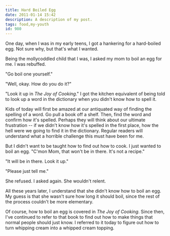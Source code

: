 ```yaml
---
title: Hard Boiled Egg
date: 2011-01-14 15:42
description: A description of my post.
tags: food,my-youth
id: 980
---
```

One day, when I was in my early teens, I got a hankering for a hard-boiled egg.  Not sure why, but that's what I wanted.

Being the mollycoddled child that I was, I asked my mom to boil an egg for me.  I was rebuffed.

"Go boil one yourself."

"Well, okay.  How do you do it?"

"Look it up in *The Joy of Cooking*."  I got the kitchen equivalent of being told to look up a word in the dictionary when you didn't know how to spell it.

Kids of today will first be amazed at our antiquated way of finding the spelling of a word.  Go pull a book off a shelf.  Then, find the word and confirm how it's spelled.  Perhaps they will think about our ultimate frustration -- if we didn't know how it's spelled in the first place, how the hell were we going to find it in the dictionary.  Regular readers will understand what a horrible challenge this must have been for me.

But I didn't want to be taught how to find out how to cook.  I just wanted to boil an egg.  "C'mon Mom, that won't be in there.  It's not a recipe."

"It will be in there.  Look it up."

"Please just tell me."

She refused.  I asked again.  She wouldn't relent.

All these years later, I understand that she didn't know how to boil an egg.  My guess is that she wasn't sure how long it should boil, since the rest of the process couldn't be more elementary.

Of course, how to boil an egg is covered in *The Joy of Cooking*.  Since then, I've continued to refer to that book to find out how to make things that normal people should just know.  I referred to it today to figure out how to turn whipping cream into a whipped cream topping.
